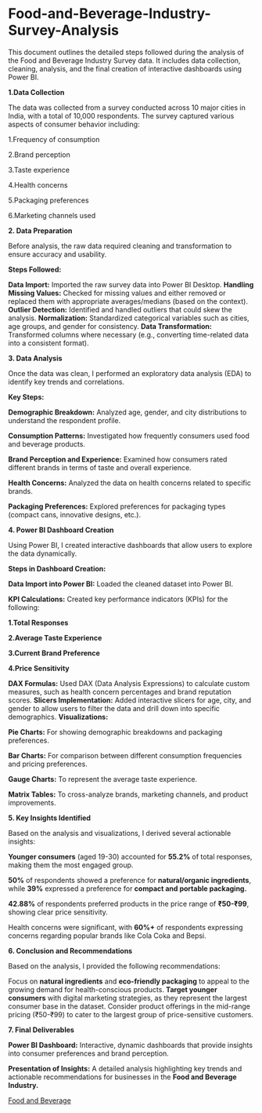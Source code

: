 # Food-and-Beverage-Industry-Survey-Analysis
This document outlines the detailed steps followed during the analysis of the Food and Beverage Industry Survey data. It includes data collection, cleaning, analysis, and the final creation of interactive dashboards using Power BI.

**1.Data Collection**

The data was collected from a survey conducted across 10 major cities in India, with a total of 10,000 respondents. The survey captured various aspects of consumer behavior including:

1.Frequency of consumption

2.Brand perception

3.Taste experience

4.Health concerns

5.Packaging preferences

6.Marketing channels used

**2. Data Preparation**

Before analysis, the raw data required cleaning and transformation to ensure accuracy and usability.

**Steps Followed:**

**Data Import:** Imported the raw survey data into Power BI Desktop.
**Handling Missing Values:** Checked for missing values and either removed or replaced them with appropriate averages/medians (based on the context).
**Outlier Detection:** Identified and handled outliers that could skew the analysis.
**Normalization:** Standardized categorical variables such as cities, age groups, and gender for consistency.
**Data Transformation:** Transformed columns where necessary (e.g., converting time-related data into a consistent format).

**3. Data Analysis**

Once the data was clean, I performed an exploratory data analysis (EDA) to identify key trends and correlations.

**Key Steps:**

**Demographic Breakdown:** Analyzed age, gender, and city distributions to understand the respondent profile.

**Consumption Patterns:** Investigated how frequently consumers used food and beverage products.

**Brand Perception and Experience:** Examined how consumers rated different brands in terms of taste and overall experience.

**Health Concerns:** Analyzed the data on health concerns related to specific brands.

**Packaging Preferences:** Explored preferences for packaging types (compact cans, innovative designs, etc.).

**4. Power BI Dashboard Creation**

Using Power BI, I created interactive dashboards that allow users to explore the data dynamically.

**Steps in Dashboard Creation:**

**Data Import into Power BI:** Loaded the cleaned dataset into Power BI.

**KPI Calculations:** Created key performance indicators (KPIs) for the following:

**1.Total Responses**

**2.Average Taste Experience**

**3.Current Brand Preference**

**4.Price Sensitivity**

**DAX Formulas:** Used DAX (Data Analysis Expressions) to calculate custom measures, such as health concern percentages and brand reputation scores.
**Slicers Implementation:** Added interactive slicers for age, city, and gender to allow users to filter the data and drill down into specific demographics.
**Visualizations:**

**Pie Charts:** For showing demographic breakdowns and packaging preferences.

**Bar Charts:** For comparison between different consumption frequencies and pricing preferences.

**Gauge Charts:** To represent the average taste experience.

**Matrix Tables:** To cross-analyze brands, marketing channels, and product improvements.

**5. Key Insights Identified**

Based on the analysis and visualizations, I derived several actionable insights:

**Younger consumers** (aged 19-30) accounted for **55.2%** of total responses, making them the most engaged group.

**50%** of respondents showed a preference for **natural/organic ingredients**, while **39%** expressed a preference for **compact and portable packaging.**

**42.88%** of respondents preferred products in the price range of **₹50-₹99**, showing clear price sensitivity.

Health concerns were significant, with **60%+** of respondents expressing concerns regarding popular brands like Cola Coka and Bepsi.

**6. Conclusion and Recommendations**

Based on the analysis, I provided the following recommendations:

Focus on **natural ingredients** and **eco-friendly packaging** to appeal to the growing demand for health-conscious products.
**Target younger consumers** with digital marketing strategies, as they represent the largest consumer base in the dataset.
Consider product offerings in the mid-range pricing (₹50-₹99) to cater to the largest group of price-sensitive customers.

**7. Final Deliverables**

**Power BI Dashboard:** Interactive, dynamic dashboards that provide insights into consumer preferences and brand perception.

**Presentation of Insights:** A detailed analysis highlighting key trends and actionable recommendations for businesses in the **Food and Beverage Industry.**

[Food and Beverage]([https://github.com/yourusername/repositoryname/blob/main/path/to/yourfile.extension](https://github.com/Saurabh2535/Food-and-Beverage-Industry-Survey-Analysis/blob/main/Food%20and%20Beverage.pbix))









